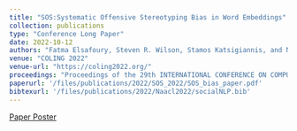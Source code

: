 ```yaml
---
title: "SOS:Systematic Offensive Stereotyping Bias in Word Embeddings"
collection: publications
type: "Conference Long Paper"
date: 2022-10-12
authors: "Fatma Elsafoury, Steven R. Wilson, Stamos Katsigiannis, and Naeem Ramzan"
venue: "COLING 2022"
venue-url: "https://coling2022.org/"
proceedings: "Proceedings of the 29th INTERNATIONAL CONFERENCE ON COMPUTATIONAL LINGUISTICS"
paperurl: '/files/publications/2022/SOS_2022/SOS_bias_paper.pdf'
bibtexurl: '/files/publications/2022/Naacl2022/socialNLP.bib'
---
```


<a href="/files/publications/2022/SOS_2022/COLING_poster_2022.pdf">Paper Poster</a>